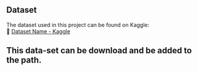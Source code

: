 ## Dataset
The dataset used in this project can be found on Kaggle:  
🔗 [Dataset Name - Kaggle]([https://www.kaggle.com/datasets/ryleymcconkey/ml-turbulence-dataset/versions/3])
## This data-set can be download and be added to the path.
